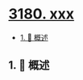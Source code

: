 # [3180. xxx](https://github.com/Tdahuyou/TNotes.leetcode/tree/main/notes/3180.%20xxx)

<!-- region:toc -->

- [1. 📝 概述](#1--概述)

<!-- endregion:toc -->

## 1. 📝 概述
